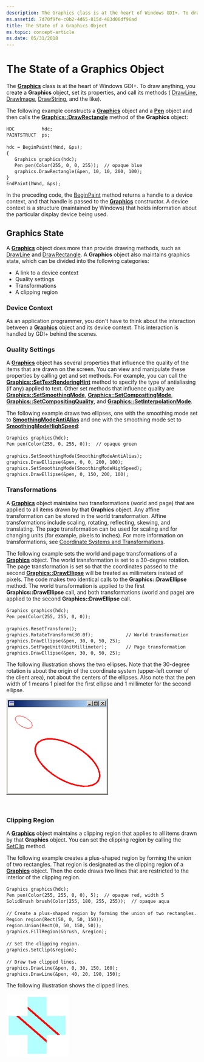 ```yaml
---
description: The Graphics class is at the heart of Windows GDI+. To draw anything, you create a Graphics object, set its properties, and call its methods ( DrawLine, DrawImage, DrawString, and the like).
ms.assetid: 7d70f9fe-c0b2-4d65-815d-483d06df96ad
title: The State of a Graphics Object
ms.topic: concept-article
ms.date: 05/31/2018
---
```


# The State of a Graphics Object

The [**Graphics**](/windows/win32/api/gdiplusgraphics/nl-gdiplusgraphics-graphics) class is at the heart of Windows GDI+. To draw anything, you create a **Graphics** object, set its properties, and call its methods ( [DrawLine](/windows/win32/api/gdiplusgraphics/nf-gdiplusgraphics-graphics-drawline(inconstpen_inint_inint_inint_inint)), [DrawImage](/windows/win32/api/gdiplusgraphics/nf-gdiplusgraphics-graphics-drawimage(inimage_inconstpointf_inint)), [DrawString](/windows/win32/api/gdiplusgraphics/nf-gdiplusgraphics-graphics-drawstring(constwchar_int_constfont_constpointf__constbrush)), and the like).

The following example constructs a [**Graphics**](/windows/win32/api/gdiplusgraphics/nl-gdiplusgraphics-graphics) object and a [**Pen**](/windows/win32/api/gdipluspen/nl-gdipluspen-pen) object and then calls the [**Graphics::DrawRectangle**](/windows/win32/api/gdiplusgraphics/nf-gdiplusgraphics-graphics-drawrectangle(inconstpen_inint_inint_inint_inint)) method of the **Graphics** object:


```
HDC          hdc;
PAINTSTRUCT  ps;

hdc = BeginPaint(hWnd, &ps);
{
   Graphics graphics(hdc);
   Pen pen(Color(255, 0, 0, 255));  // opaque blue
   graphics.DrawRectangle(&pen, 10, 10, 200, 100);
}
EndPaint(hWnd, &ps);
```



In the preceding code, the [BeginPaint](/windows/win32/api/winuser/nf-winuser-beginpaint) method returns a handle to a device context, and that handle is passed to the [**Graphics**](/windows/win32/api/gdiplusgraphics/nl-gdiplusgraphics-graphics) constructor. A device context is a structure (maintained by Windows) that holds information about the particular display device being used.

## Graphics State

A [**Graphics**](/windows/win32/api/gdiplusgraphics/nl-gdiplusgraphics-graphics) object does more than provide drawing methods, such as [DrawLine](/windows/win32/api/gdiplusgraphics/nf-gdiplusgraphics-graphics-drawline(inconstpen_inint_inint_inint_inint)) and [DrawRectangle](/windows/win32/api/gdiplusgraphics/nf-gdiplusgraphics-graphics-drawrectangle(inconstpen_inint_inint_inint_inint)). A **Graphics** object also maintains graphics state, which can be divided into the following categories:

-   A link to a device context
-   Quality settings
-   Transformations
-   A clipping region

### Device Context

As an application programmer, you don't have to think about the interaction between a [**Graphics**](/windows/win32/api/gdiplusgraphics/nl-gdiplusgraphics-graphics) object and its device context. This interaction is handled by GDI+ behind the scenes.

### Quality Settings

A [**Graphics**](/windows/win32/api/gdiplusgraphics/nl-gdiplusgraphics-graphics) object has several properties that influence the quality of the items that are drawn on the screen. You can view and manipulate these properties by calling get and set methods. For example, you can call the [**Graphics::SetTextRenderingHint**](/windows/win32/api/Gdiplusgraphics/nf-gdiplusgraphics-graphics-settextrenderinghint) method to specify the type of antialiasing (if any) applied to text. Other set methods that influence quality are [**Graphics::SetSmoothingMode**](/windows/win32/api/Gdiplusgraphics/nf-gdiplusgraphics-graphics-setsmoothingmode), [**Graphics::SetCompositingMode**](/windows/win32/api/Gdiplusgraphics/nf-gdiplusgraphics-graphics-setcompositingmode), [**Graphics::SetCompositingQuality**](/windows/win32/api/Gdiplusgraphics/nf-gdiplusgraphics-graphics-setcompositingquality), and [**Graphics::SetInterpolationMode**](/windows/win32/api/Gdiplusgraphics/nf-gdiplusgraphics-graphics-setinterpolationmode).

The following example draws two ellipses, one with the smoothing mode set to [****SmoothingModeAntiAlias****](/windows/win32/api/Gdiplusenums/ne-gdiplusenums-smoothingmode) and one with the smoothing mode set to [****SmoothingModeHighSpeed****](/windows/win32/api/Gdiplusenums/ne-gdiplusenums-smoothingmode):


```
Graphics graphics(hdc);
Pen pen(Color(255, 0, 255, 0));  // opaque green

graphics.SetSmoothingMode(SmoothingModeAntiAlias);
graphics.DrawEllipse(&pen, 0, 0, 200, 100);
graphics.SetSmoothingMode(SmoothingModeHighSpeed);
graphics.DrawEllipse(&pen, 0, 150, 200, 100);
```



### Transformations

A [**Graphics**](/windows/win32/api/gdiplusgraphics/nl-gdiplusgraphics-graphics) object maintains two transformations (world and page) that are applied to all items drawn by that **Graphics** object. Any affine transformation can be stored in the world transformation. Affine transformations include scaling, rotating, reflecting, skewing, and translating. The page transformation can be used for scaling and for changing units (for example, pixels to inches). For more information on transformations, see [Coordinate Systems and Transformations](-gdiplus-coordinate-systems-and-transformations-about.md).

The following example sets the world and page transformations of a [**Graphics**](/windows/win32/api/gdiplusgraphics/nl-gdiplusgraphics-graphics) object. The world transformation is set to a 30-degree rotation. The page transformation is set so that the coordinates passed to the second [**Graphics::DrawEllipse**](/windows/win32/api/gdiplusgraphics/nf-gdiplusgraphics-graphics-drawellipse(inconstpen_inint_inint_inint_inint)) will be treated as millimeters instead of pixels. The code makes two identical calls to the **Graphics::DrawEllipse** method. The world transformation is applied to the first **Graphics::DrawEllipse** call, and both transformations (world and page) are applied to the second **Graphics::DrawEllipse** call.


```
Graphics graphics(hdc);
Pen pen(Color(255, 255, 0, 0));

graphics.ResetTransform();
graphics.RotateTransform(30.0f);            // World transformation
graphics.DrawEllipse(&pen, 30, 0, 50, 25);
graphics.SetPageUnit(UnitMillimeter);       // Page transformation
graphics.DrawEllipse(&pen, 30, 0, 50, 25);
```



The following illustration shows the two ellipses. Note that the 30-degree rotation is about the origin of the coordinate system (upper-left corner of the client area), not about the centers of the ellipses. Also note that the pen width of 1 means 1 pixel for the first ellipse and 1 millimeter for the second ellipse.

![screen shot of a window containing a small, thin ellipse and a large, thicker ellipse](images/graphicsascon1.png)

 

### Clipping Region

A [**Graphics**](/windows/win32/api/gdiplusgraphics/nl-gdiplusgraphics-graphics) object maintains a clipping region that applies to all items drawn by that **Graphics** object. You can set the clipping region by calling the [SetClip](/windows/win32/api/gdiplusgraphics/nf-gdiplusgraphics-graphics-setclip(inconstregion_incombinemode)) method.

The following example creates a plus-shaped region by forming the union of two rectangles. That region is designated as the clipping region of a [**Graphics**](/windows/win32/api/gdiplusgraphics/nl-gdiplusgraphics-graphics) object. Then the code draws two lines that are restricted to the interior of the clipping region.


```
Graphics graphics(hdc);
Pen pen(Color(255, 255, 0, 0), 5);  // opaque red, width 5
SolidBrush brush(Color(255, 180, 255, 255));  // opaque aqua

// Create a plus-shaped region by forming the union of two rectangles.
Region region(Rect(50, 0, 50, 150));
region.Union(Rect(0, 50, 150, 50));
graphics.FillRegion(&brush, &region);

// Set the clipping region.
graphics.SetClip(&region);

// Draw two clipped lines.
graphics.DrawLine(&pen, 0, 30, 150, 160);
graphics.DrawLine(&pen, 40, 20, 190, 150);
```



The following illustration shows the clipped lines.

![illustration showing a colored shape crossed by two diagonal red lines](images/graphicsascon2.png)

 

 

